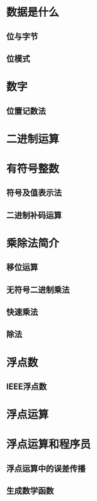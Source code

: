 # 数据是什么

## 位与字节

## 位模式

# 数字

## 位置记数法

# 二进制运算

# 有符号整数

## 符号及值表示法

## 二进制补码运算

# 乘除法简介

## 移位运算

## 无符号二进制乘法

## 快速乘法

## 除法

# 浮点数

## IEEE浮点数

# 浮点运算

# 浮点运算和程序员

## 浮点运算中的误差传播

## 生成数学函数